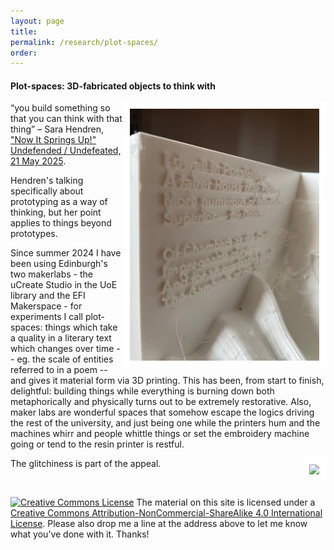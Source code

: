 ```yaml
---
layout: page
title:
permalink: /research/plot-spaces/
order:
---
```

#### Plot-spaces: 3D-fabricated objects to think with



<img style="float:right;border:10px solid white" src="/IDwell_02Med.jpg"> “you build something so that you can think with that thing” – Sara Hendren, ["Now It Springs Up!" Undefended / Undefeated, 21 May 2025](https://sarahendren.substack.com/p/now-it-springs-up).


Hendren's talking specifically about prototyping as a way of thinking, but her point applies to things beyond prototypes.


Since summer 2024 I have been using Edinburgh's two makerlabs - the uCreate Studio in the UoE library and the EFI Makerspace - for experiments I call plot-spaces: things which take a quality in a literary text which changes over time -- eg. the scale of entities referred to in a poem -- and gives it material form via 3D printing. This has been, from start to finish, delightful: building things while everything is burning down both metaphorically and physically turns out to be extremely restorative. Also, maker labs are wonderful spaces that somehow escape the logics driving the rest of the university, and just being one while the printers hum and the machines whirr and people whittle things or set the embroidery machine going or tend to the resin printer is restful.
<br />


<img style="float:right;border:10px solid white" src="/IDwell_07.MOV"> The glitchiness is part of the appeal. 


<br />

[![Creative Commons License](https://i.creativecommons.org/l/by-nc-sa/4.0/80x15.png)](http://creativecommons.org/licenses/by-nc-sa/4.0/)
The material on this site is licensed under a [Creative Commons Attribution-NonCommercial-ShareAlike 4.0 International License](http://creativecommons.org/licenses/by-nc-sa/4.0/). Please also drop me a line at the address above to let me know what you’ve done with it. Thanks!
